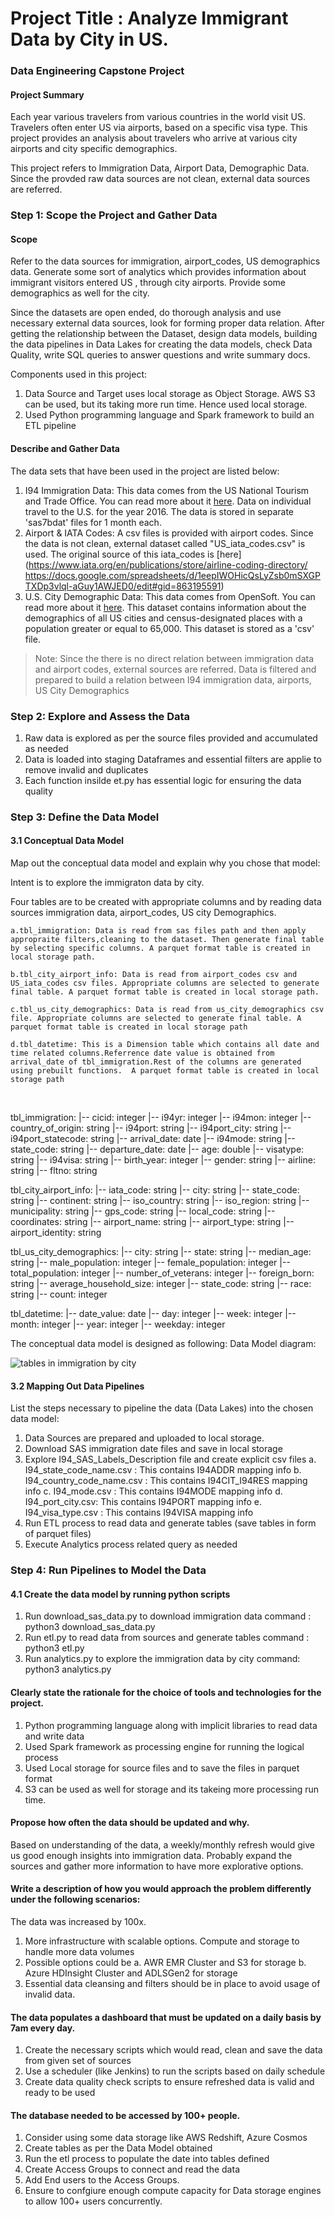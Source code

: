 # Project Title : Analyze Immigrant Data by City in US.
### Data Engineering Capstone Project

#### Project Summary
Each year various travelers from various countries in the world visit US. Travelers often enter US via airports, based on a specific visa type. This project provides an analysis about travelers who arrive at various city airports and city specific demographics.

This project  refers to Immigration Data, Airport Data, Demographic Data.
Since the provded raw data sources are not clean, external data sources are referred.

### Step 1: Scope the Project and Gather Data

#### Scope 
Refer to the data sources for immigration, airport_codes, US demographics data. Generate some sort of analytics which provides information about immigrant visitors entered US , through city airports. Provide some demographics as well for the city.

Since the datasets are open ended, do thorough analysis and use necessary external data sources, look for forming proper data relation.
After getting the relationship between the Dataset, design data models, building the data pipelines in Data Lakes for creating the data models, check Data Quality, write SQL queries to answer questions and write summary docs.

Components used in this project:
1. Data Source and Target uses local storage as Object Storage. AWS S3 can be used, but its taking more run time. Hence used local storage.
2. Used Python programming language and Spark framework to build an ETL pipeline

#### Describe and Gather Data 
The data sets that have been used in the project are listed below:

1. I94 Immigration Data: This data comes from the US National Tourism and Trade Office. You can read more about it [here](https://travel.trade.gov/research/reports/i94/historical/2016.html). Data on individual travel to the U.S. for the year 2016. The data is stored in separate 'sas7bdat' files for 1 month each.
2. Airport & IATA Codes: A csv files is provided with airport codes.  Since the data is not clean, external dataset called "US_iata_codes.csv" is used. The original source of this iata_codes is [here](https://www.iata.org/en/publications/store/airline-coding-directory/ 
https://docs.google.com/spreadsheets/d/1eepIWOHicQsLyZsb0mSXGPTXDp3vlql-aGuy1AWJED0/edit#gid=863195591) 
3. U.S. City Demographic Data: This data comes from OpenSoft. You can read more about it [here](https://public.opendatasoft.com/explore/dataset/us-cities-demographics/export/). This dataset contains information about the demographics of all US cities and census-designated places with a population greater or equal to 65,000. This dataset is stored as a 'csv' file.

> Note: Since the there is no direct relation between immigration data and airport codes, external sources are referred. Data is filtered and prepared to build a relation between I94 immigration data, airports, US City Demographics

### Step 2: Explore and Assess the Data
1. Raw data is explored as per the source files provided and accumulated as needed
2. Data is loaded into staging Dataframes and essential filters are applie to remove invalid and duplicates
3. Each function insilde et.py has essential logic for ensuring the data quality

### Step 3: Define the Data Model
#### 3.1 Conceptual Data Model
Map out the conceptual data model and explain why you chose that model:

Intent is to explore the immigraton data by city.

Four tables are to be created with appropriate columns and by reading data sources immigration data, airport_codes, US city Demographics.<br>
    
    a.tbl_immigration: Data is read from sas files path and then apply appropraite filters,cleaning to the dataset. Then generate final table by selecting specific columns. A parquet format table is created in local storage path.

    b.tbl_city_airport_info: Data is read from airport_codes csv and US_iata_codes csv files. Appropriate columns are selected to generate final table. A parquet format table is created in local storage path.

    c.tbl_us_city_demographics: Data is read from us_city_demographics csv file. Appropriate columns are selected to generate final table. A parquet format table is created in local storage path
    
    d.tbl_datetime: This is a Dimension table which contains all date and time related columns.Referrence date value is obtained from arrival_date of tbl_immigration.Rest of the columns are generated using prebuilt functions.  A parquet format table is created in local storage path

</br>

tbl_immigration:
|-- cicid: integer 
|-- i94yr: integer 
|-- i94mon: integer 
|-- country_of_origin: string
|-- i94port: string 
|-- i94port_city: string 
|-- i94port_statecode: string 
|-- arrival_date: date 
|-- i94mode: string 
|-- state_code: string 
|-- departure_date: date 
|-- age: double 
|-- visatype: string 
|-- i94visa: string 
|-- birth_year: integer
|-- gender: string
|-- airline: string
|-- fltno: string 

tbl_city_airport_info:
 |-- iata_code: string 
 |-- city: string 
 |-- state_code: string 
 |-- continent: string 
 |-- iso_country: string 
 |-- iso_region: string 
 |-- municipality: string 
 |-- gps_code: string 
 |-- local_code: string 
 |-- coordinates: string 
 |-- airport_name: string 
 |-- airport_type: string 
 |-- airport_identity: string 

tbl_us_city_demographics:
|-- city: string 
 |-- state: string 
 |-- median_age: string 
 |-- male_population: integer 
 |-- female_population: integer 
 |-- total_population: integer 
 |-- number_of_veterans: integer 
 |-- foreign_born: string 
 |-- average_household_size: integer 
 |-- state_code: string 
 |-- race: string 
 |-- count: integer 


tbl_datetime:
|-- date_value: date 
 |-- day: integer 
 |-- week: integer 
 |-- month: integer 
 |-- year: integer 
 |-- weekday: integer 

The conceptual data model is designed as following:
Data Model diagram:

![tables in immigration by city](/project_files/assets/Capstone_DataModel.png "Immigration By City Data Model")


#### 3.2 Mapping Out Data Pipelines
List the steps necessary to pipeline the data (Data Lakes) into the chosen data model:

1. Data Sources are prepared and uploaded to local storage. 
2. Download SAS immigration date files and save in local storage
3. Explore I94_SAS_Labels_Description file and create explicit csv files
    a. I94_state_code_name.csv : This contains I94ADDR mapping info
    b. I94_country_code_name.csv : This contains I94CIT_I94RES mapping info
    c. I94_mode.csv : This contains I94MODE mapping info
    d. I94_port_city.csv: This contains I94PORT mapping info
    e. I94_visa_type.csv : This contains I94VISA mapping info
3. Run ETL process to read data and generate tables (save tables in form of parquet files)
4. Execute Analytics process related query as needed

### Step 4: Run Pipelines to Model the Data 
#### 4.1 Create the data model by running python scripts
1. Run download_sas_data.py to download immigration data
    command : python3 download_sas_data.py
2. Run etl.py to read data from sources and generate tables
    command : python3 etl.py
3. Run analytics.py to explore the immigration data by city
    command: python3 analytics.py


#### Clearly state the rationale for the choice of tools and technologies for the project.

1. Python programming language along with implicit libraries to read data and write data
2. Used Spark framework as processing engine for running the logical process
3. Used Local storage for source files and to save the files in parquet format
4. S3 can be used as well for storage and its takeing more processing run time.

#### Propose how often the data should be updated and why.
Based on understanding of the data, a weekly/monthly refresh would give us good enough insights into immigration data.
Probably expand the sources and gather more information to have more explorative options.

#### Write a description of how you would approach the problem differently under the following scenarios:
 The data was increased by 100x.
1. More infrastructure with scalable options. Compute and storage to handle more data volumes
2. Possible options could be 
    a. AWR EMR Cluster and S3 for storage
    b. Azure HDInsight Cluster and ADLSGen2 for storage
3. Essential data cleansing and filters should be in place to avoid usage of invalid data.

#### The data populates a dashboard that must be updated on a daily basis by 7am every day.
1. Create the necessary scripts which would read, clean and save the data from given set of sources
2. Use a scheduler (like Jenkins) to run the scripts based on daily schedule
3. Create data quality check scripts to ensure refreshed data is valid and ready to be used


#### The database needed to be accessed by 100+ people.
1. Consider using some data storage like AWS Redshift, Azure Cosmos 
2. Create tables as per the Data Model obtained
3. Run the etl process to populate the date into tables defined
4. Create Access Groups to connect and read the data
5. Add End users to the Access Groups.
6. Ensure to confgiure enough compute capacity for Data storage engines to allow 100+ users concurrently.
